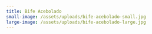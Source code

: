 ```yaml
---
title: Bife Acebolado
small-image: /assets/uploads/bife-acebolado-small.jpg
large-image: /assets/uploads/bife-acebolado-large.jpg
---
```

